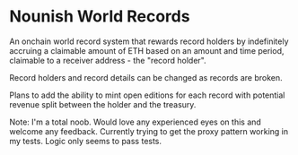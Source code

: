 # Nounish World Records

An onchain world record system that rewards record holders by indefinitely accruing a claimable amount of ETH based on an amount and time period, claimable to a receiver address - the "record holder".

Record holders and record details can be changed as records are broken.

Plans to add the ability to mint open editions for each record with potential revenue split between the holder and the treasury.

Note: I'm a total noob. Would love any experienced eyes on this and welcome any feedback.
Currently trying to get the proxy pattern working in my tests. Logic only seems to pass tests.

